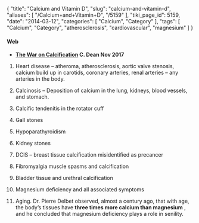 {
    "title": "Calcium and Vitamin D",
    "slug": "calcium-and-vitamin-d",
    "aliases": [
        "/Calcium+and+Vitamin+D",
        "/5159"
    ],
    "tiki_page_id": 5159,
    "date": "2014-03-12",
    "categories": [
        "Calcium",
        "Category"
    ],
    "tags": [
        "Calcium",
        "Category",
        "atherosclerosis",
        "cardiovascular",
        "magnesium"
    ]
}


#### Web

*  **[The War on Calcification](https://drcarolyndean.com/2017/11/the-war-on-calcification/) C. Dean Nov 2017** 

1. Heart disease – atheroma, atherosclerosis, aortic valve stenosis, calcium build up in carotids, coronary arteries, renal arteries – any arteries in the body.

1. Calcinosis – Deposition of calcium in the lung, kidneys, blood vessels, and stomach.

1. Calcific tendenitis in the rotator cuff

1. Gall stones

1. Hypoparathyroidism

1. Kidney stones

1. DCIS – breast tissue calcification misidentified as precancer

1. Fibromyalgia muscle spasms and calcification

1. Bladder tissue and urethral calcification

1. Magnesium deficiency and all associated symptoms

1. Aging. Dr. Pierre Delbet observed, almost a century ago, that with age, the body’s tissues have **three times more calcium than magnesium** , and he concluded that magnesium deficiency plays a role in senility.